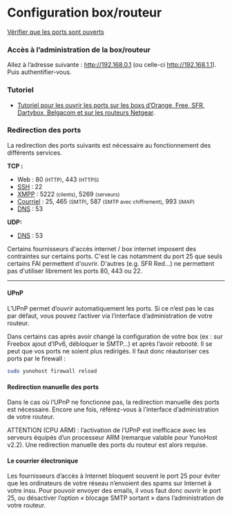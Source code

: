 # Configuration box/routeur

<a class="btn btn-lg btn-default" href="http://ports.yunohost.org">Vérifier que les ports sont ouverts</a>

### Accès à l’administration de la box/routeur
Allez à l’adresse suivante : http://192.168.0.1 (ou celle-ci http://192.168.1.1). Puis authentifier-vous.

### Tutoriel
* [Tutoriel pour les ouvrir les ports sur les boxs d’Orange, Free, SFR, Dartybox, Belgacom et sur les routeurs Netgear](https://craym.eu/tutoriels/utilitaires/ouvrir_les_ports_de_sa_box.html).


### Redirection des ports
La redirection des ports suivants est nécessaire au fonctionnement des différents services.

**TCP :**
   * Web : 80 <small>(HTTP)</small>, 443 <small>(HTTPS)</small>
   * [SSH](ssh_fr) : 22
   * [XMPP](XMPP_fr) : 5222 <small>(clients)</small>, 5269 <small>(serveurs)</small>
   * [Courriel](email_fr) : 25, 465 <small>(SMTP)</small>, 587 <small>(SMTP avec chiffrement)</small>,  993 <small>(IMAP)</small>
   * [DNS](dns_fr) : 53

**UDP:**
   * [DNS](dns_fr) : 53

<div class="alert alert-warning" markdown="1">
<span class="glyphicon glyphicon-warning-sign"></span> Certains fournisseurs d'accès internet / box internet imposent des contraintes sur certains ports. C'est le cas notamment du port 25 que seuls certains FAI permettent d'ouvrir. D'autres (e.g. SFR Red...) ne permettent pas d'utiliser librement les ports 80, 443 ou 22.
</div>


---

#### UPnP

L’UPnP permet d’ouvrir automatiquement les ports. Si ce n’est pas le cas par défaut, vous pouvez l’activer via l’interface d’administration de votre routeur.

Dans certains cas après avoir changé la configuration de votre box (ex : sur Freebox ajout d’IPv6, débloquer le SMTP…) et après l’avoir rebooté. Il se peut que vos ports ne soient plus redirigés. Il faut donc réautoriser ces ports par le firewall :

```bash
sudo yunohost firewall reload
```

#### Redirection manuelle des ports

Dans le cas où l’UPnP ne fonctionne pas, la redirection manuelle des ports est nécessaire. Encore une fois, référez-vous à l’interface d’administration de votre routeur.

ATTENTION (CPU ARM) : l’activation de l’UPnP est inefficace avec les serveurs équipés d’un processeur ARM (remarque valable pour YunoHost v2.2). Une redirection manuelle des ports du routeur est alors requise.

#### Le courrier électronique

Les fournisseurs d’accès à Internet bloquent souvent le port 25 pour éviter que les ordinateurs de votre réseau n’envoient des spams sur Internet à votre insu. Pour pouvoir envoyer des emails, il vous faut donc ouvrir le port 25, ou désactiver l’option « blocage SMTP sortant » dans l’administration de votre routeur.
